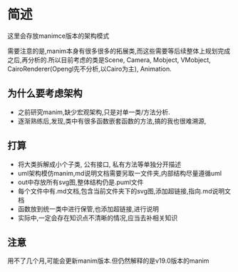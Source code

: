 # 简述

这里会存放manimce版本的架构模式

需要注意的是,manim本身有很多很多的拓展类,而这些需要等后续整体上规划完成之后,再分析的.所以目前考虑的类是Scene, Camera, Mobject, VMobject, CairoRenderer(Opengl先不分析,以Cairo为主), Animation.

## 为什么要考虑架构

- 之前研究manim,缺少宏观架构,只是对单一类/方法分析.
- 逐渐熟练后,发现,类中有很多函数嵌套函数的方法,搞的我也很难溯源,

## 打算
- 将大类拆解成小个子类, 公有接口, 私有方法等单独分开描述
- uml架构模仿manim,md说明文档需要另取一文件夹,内部结构尽量遵循uml
- out中存放所有svg图,整体结构仍是.puml文件
- 每个文件中有.md文档,包含当前文件夹下的svg图,添加超链接,指向.md说明文档
- 函数放到统一类中进行保管,也添加超链接,进行说明
- 实际中,一定会存在知识点不清晰的情况,应当去补相关知识

## 注意
用不了几个月,可能会更新manim版本.但仍然解释的是v19.0版本的manim
